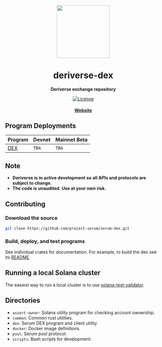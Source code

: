 <div align="center">
  <img height="170" src="http://github.com/project-serum/awesome-serum/blob/master/logo-serum.png?raw=true" />

  <h1>deriverse-dex</h1>

  <p>
    <strong>Deriverse exchange repository</strong>
  </p>

  <p>
    <!-- <a href="https://travis-ci.com/project-serum/serum-dex"><img alt="Build Status" src="https://travis-ci.com/project-serum/serum-dex.svg?branch=master" /></a>
    <a href="https://discord.com/channels/739225212658122886"><img alt="Discord Chat" src="https://img.shields.io/discord/739225212658122886?color=blueviolet" /></a> -->
    <a href="https://opensource.org/licenses/Apache-2.0"><img alt="License" src="https://img.shields.io/github/license/project-serum/serum-dex?color=blue" /></a>
  </p>

  <h4>
    <a href="https://www.deriverse.io/">Website</a>
    <!-- <a href="https://serum-academy.com/en/">Academy</a>
    <span> | </span>
    <a href="https://github.com/project-serum/awesome-serum">Awesome</a>
    <span> | </span>
    <a href="https://dex.projectserum.com/#/">DEX</a>
    <span> | </span>
    <a href="https://github.com/project-serum/serum-ts">TypeScript</a> -->
  </h4>
</div>

## Program Deployments

| Program     | Devnet | Mainnet Beta |
| ----------- | ------ | ------------ |
| [DEX](/dex) | `TBA`  | `TBA`        |

## Note

- **Deriverse is in active development so all APIs and protocols are subject to change.**
- **The code is unaudited. Use at your own risk.**

## Contributing

### Download the source

```bash
git clone https://github.com/project-serum/serum-dex.git
```

### Build, deploy, and test programs

See individual crates for documentation. For example, to build the dex see its [README](./dex/README.md).

## Running a local Solana cluster

The easiest way to run a local cluster is to use [solana-test-validator](https://docs.solana.com/developing/test-validator).

## Directories

- `assert-owner`: Solana utility program for checking account ownership.
- `common`: Common rust utilities.
- `dex`: Serum DEX program and client utility.
- `docker`: Docker image definitions.
- `pool`: Serum pool protocol.
- `scripts`: Bash scripts for development.
